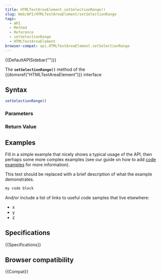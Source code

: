 ```yaml
---
title: HTMLTextAreaElement.setSelectionRange()
slug: Web/API/HTMLTextAreaElement/setSelectionRange
tags:
  - API
  - Method
  - Reference
  - setSelectionRange
  - HTMLTextAreaElement
browser-compat: api.HTMLTextAreaElement.setSelectionRange
---
```

{{DefaultAPISidebar("")}}

The **`setSelectionRange()`** method of the {{domxref("HTMLTextAreaElement")}} interface 

## Syntax

```js
setSelectionRange()
```

### Parameters



### Return Value



## Examples

Fill in a simple example that nicely shows a typical usage of the API, then perhaps some more complex examples (see our guide on how to add [code examples](/en-US/docs/MDN/Contribute/Structures/Code_examples) for more information).

This text should be replaced with a brief description of what the example demonstrates.

```js
my code block
```

And/or include a list of links to useful code samples that live elsewhere:

*   x
*   y
*   z

## Specifications

{{Specifications}}

## Browser compatibility

{{Compat}}

